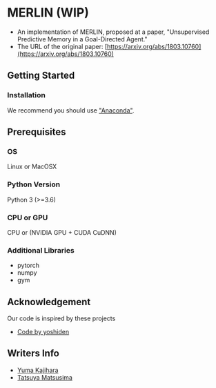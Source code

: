 # MERLIN (WIP)
- An implementation of MERLIN, proposed at a paper, "Unsupervised Predictive Memory in a Goal-Directed Agent."
- The URL of the original paper: [https://arxiv.org/abs/1803.10760](https://arxiv.org/abs/1803.10760)

## Getting Started
### Installation
We recommend you should use ["Anaconda"](https://www.anaconda.com/).

## Prerequisites
### OS
Linux or MacOSX
### Python Version
Python 3 (>=3.6)
### CPU or GPU
CPU or (NVIDIA GPU + CUDA CuDNN)
### Additional Libraries
- pytorch
- numpy
- gym

## Acknowledgement
Our code is inspired by these projects
- [Code by yoshiden](https://github.com/yosider/merlin)

## Writers Info
- [Yuma Kajihara](https://github.com/Kajiyu)
- [Tatsuya Matsusima](https://github.com/TMats)